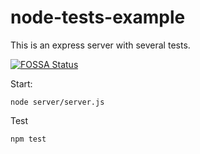 # node-tests-example
This is an express server with several tests.

[![FOSSA Status](https://app.fossa.io/api/projects/custom%2B6509%2Fgithub.com%2Fwilliamrmyers%2Fnode-travis-ci.svg?type=shield)](https://app.fossa.io/projects/custom%2B6509%2Fgithub.com%2Fwilliamrmyers%2Fnode-travis-ci?ref=badge_shield)


Start:
```
node server/server.js
```

Test
```
npm test
```
